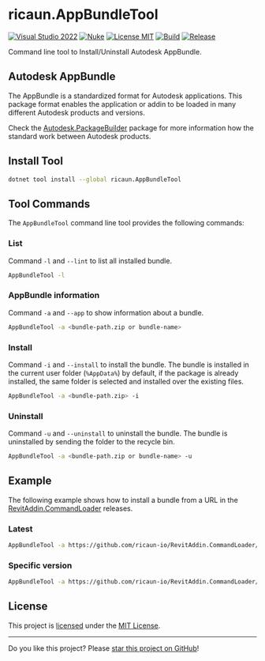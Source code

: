 # ricaun.AppBundleTool

[![Visual Studio 2022](https://img.shields.io/badge/Visual%20Studio-2022-blue)](https://github.com/ricaun-io/ricaun.AppBundleTool)
[![Nuke](https://img.shields.io/badge/Nuke-Build-blue)](https://nuke.build/)
[![License MIT](https://img.shields.io/badge/License-MIT-blue.svg)](LICENSE)
[![Build](https://github.com/ricaun-io/ricaun.AppBundleTool/actions/workflows/Build.yml/badge.svg)](https://github.com/ricaun-io/ricaun.AppBundleTool/actions)
[![Release](https://img.shields.io/nuget/v/ricaun.AppBundleTool?logo=nuget&label=release&color=blue)](https://www.nuget.org/packages/ricaun.AppBundleTool)

Command line tool to Install/Uninstall Autodesk AppBundle.

## Autodesk AppBundle

The AppBundle is a standardized format for Autodesk applications. This package format enables the application or addin to be loaded in many different Autodesk products and versions.

Check the [Autodesk.PackageBuilder](https://github.com/ricaun-io/Autodesk.PackageBuilder) package for more information how the standard work between Autodesk products.

## Install Tool

```bash
dotnet tool install --global ricaun.AppBundleTool
```

## Tool Commands

The `AppBundleTool` command line tool provides the following commands:

### List

Command `-l` and `--lint` to list all installed bundle.

```bash
AppBundleTool -l
```

### AppBundle information

Command `-a` and `--app` to show information about a bundle. 
```bash
AppBundleTool -a <bundle-path.zip or bundle-name>
```

### Install

Command `-i` and `--install` to install the bundle. The bundle is installed in the current user folder (`%AppData%`) by default, if the package is already installed, the same folder is selected and installed over the existing files.
```bash
AppBundleTool -a <bundle-path.zip> -i
```

### Uninstall

Command `-u` and `--uninstall` to uninstall the bundle. The bundle is uninstalled by sending the folder to the recycle bin.
```bash
AppBundleTool -a <bundle-path.zip or bundle-name> -u
```

## Example

The following example shows how to install a bundle from a URL in the [RevitAddin.CommandLoader](https://github.com/ricaun-io/RevitAddin.CommandLoader) releases.

### Latest

```bash
AppBundleTool -a https://github.com/ricaun-io/RevitAddin.CommandLoader/releases/latest/download/RevitAddin.CommandLoader.bundle.zip -i
```

### Specific version

```bash
AppBundleTool -a https://github.com/ricaun-io/RevitAddin.CommandLoader/releases/download/1.1.0/RevitAddin.CommandLoader.bundle.zip -i
```

## License

This project is [licensed](LICENSE) under the [MIT License](https://en.wikipedia.org/wiki/MIT_License).

---

Do you like this project? Please [star this project on GitHub](https://github.com/ricaun-io/ricaun.AppBundleTool/stargazers)!